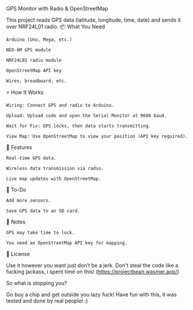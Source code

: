 GPS Monitor with Radio & OpenStreetMap

This project reads GPS data (latitude, longitude, time, date) and sends it over NRF24L01 radio.
📦 What You Need

    Arduino (Uno, Mega, etc.)

    NEO-6M GPS module

    NRF24L01 radio module

    OpenStreetMap API key

    Wires, breadboard, etc.

⚡ How It Works

    Wiring: Connect GPS and radio to Arduino.

    Upload: Upload code and open the Serial Monitor at 9600 baud.

    Wait for Fix: GPS locks, then data starts transmitting.

    View Map: Use OpenStreetMap to view your position (API key required).

🔧 Features

    Real-time GPS data.

    Wireless data transmission via radio.

    Live map updates with OpenStreetMap.

📝 To-Do

    Add more sensors.

    Save GPS data to an SD card.

🚨 Notes

    GPS may take time to lock.

    You need an OpenStreetMap API key for mapping.

📄 License

Use it however you want just don’t be a jerk. Don't steal the code like a fucking jackass, i spent time on this! (https://projectbean.wasmer.app/)

So what is stopping you?

 Go buy a chip and get outside you lazy fuck!
 Have fun with this, it was tested and done by real people! :)
